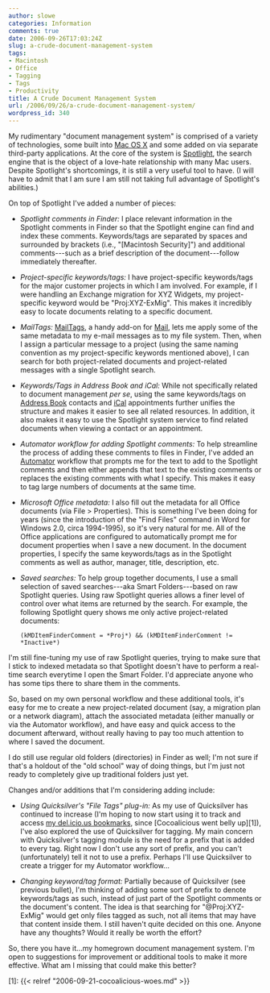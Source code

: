 ```yaml
---
author: slowe
categories: Information
comments: true
date: 2006-09-26T17:03:24Z
slug: a-crude-document-management-system
tags:
- Macintosh
- Office
- Tagging
- Tags
- Productivity
title: A Crude Document Management System
url: /2006/09/26/a-crude-document-management-system/
wordpress_id: 340
---
```


My rudimentary "document management system" is comprised of a variety of technologies, some built into [Mac OS X](http://www.apple.com/macosx/) and some added on via separate third-party applications. At the core of the system is [Spotlight](http://www.apple.com/macosx/features/spotlight/), the search engine that is the object of a love-hate relationship with many Mac users. Despite Spotlight's shortcomings, it is still a very useful tool to have. (I will have to admit that I am sure I am still not taking full advantage of Spotlight's abilities.)

On top of Spotlight I've added a number of pieces:

* _Spotlight comments in Finder:_ I place relevant information in the Spotlight comments in Finder so that the Spotlight engine can find and index these comments. Keywords/tags are separated by spaces and surrounded by brackets (i.e., "[Macintosh Security]") and additional comments---such as a brief description of the document---follow immediately thereafter.

* _Project-specific keywords/tags:_ I have project-specific keywords/tags for the major customer projects in which I am involved. For example, if I were handling an Exchange migration for XYZ Widgets, my project-specific keyword would be "Proj:XYZ-ExMig". This makes it incredibly easy to locate documents relating to a specific document.

* _MailTags:_ [MailTags](http://www.indev.ca/MailTags.html), a handy add-on for [Mail](http://www.apple.com/macosx/features/mail/), lets me apply some of the same metadata to my e-mail messages as to my file system. Then, when I assign a particular message to a project (using the same naming convention as my project-specific keywords mentioned above), I can search for both project-related documents and project-related messages with a single Spotlight search.

* _Keywords/Tags in Address Book and iCal:_ While not specifically related to document management _per se_, using the same keywords/tags on [Address Book](http://www.apple.com/macosx/features/addressbook/) contacts and [iCal](http://www.apple.com/macosx/features/ical/) appointments further unifies the structure and makes it easier to see all related resources. In addition, it also makes it easy to use the Spotlight system service to find related documents when viewing a contact or an appointment.

* _Automator workflow for adding Spotlight comments:_ To help streamline the process of adding these comments to files in Finder, I've added an [Automator](http://www.apple.com/macosx/features/automator/) workflow that prompts me for the text to add to the Spotlight comments and then either appends that text to the existing comments or replaces the existing comments with what I specify. This makes it easy to tag large numbers of documents at the same time.

* _Microsoft Office metadata:_ I also fill out the metadata for all Office documents (via File > Properties). This is something I've been doing for years (since the introduction of the "Find Files" command in Word for Windows 2.0, circa 1994-1995), so it's very natural for me. All of the Office applications are configured to automatically prompt me for document properties when I save a new document. In the document properties, I specify the same keywords/tags as in the Spotlight comments as well as author, manager, title, description, etc.

* _Saved searches:_ To help group together documents, I use a small selection of saved searches---aka Smart Folders---based on raw Spotlight queries. Using raw Spotlight queries allows a finer level of control over what items are returned by the search. For example, the following Spotlight query shows me only active project-related documents:

    ```text
    (kMDItemFinderComment = *Proj*) && (kMDItemFinderComment != *Inactive*)
    ```

I'm still fine-tuning my use of raw Spotlight queries, trying to make sure that I stick to indexed metadata so that Spotlight doesn't have to perform a real-time search everytime I open the Smart Folder. I'd appreciate anyone who has some tips there to share them in the comments.

So, based on my own personal workflow and these additional tools, it's easy for me to create a new project-related document (say, a migration plan or a network diagram), attach the associated metadata (either manually or via the Automator workflow), and have easy and quick access to the document afterward, without really having to pay too much attention to where I saved the document.

I do still use regular old folders (directories) in Finder as well; I'm not sure if that's a holdout of the "old school" way of doing things, but I'm just not ready to completely give up traditional folders just yet.

Changes and/or additions that I'm considering adding include:

* _Using Quicksilver's "File Tags" plug-in:_ As my use of Quicksilver has continued to increase (I'm hoping to now start using it to track and access [my del.icio.us bookmarks](http://del.icio.us/slowe), since [Cocoalicious went belly up][1]), I've also explored the use of Quicksilver for tagging. My main concern with Quicksilver's tagging module is the need for a prefix that is added to every tag. Right now I don't use any sort of prefix, and you can't (unfortunately) tell it not to use a prefix. Perhaps I'll use Quicksilver to create a trigger for my Automator workflow...

* _Changing keyword/tag format:_ Partially because of Quicksilver (see previous bullet), I'm thinking of adding some sort of prefix to denote keywords/tags as such, instead of just part of the Spotlight comments or the document's content. The idea is that searching for "@Proj:XYZ-ExMig" would get only files tagged as such, not all items that may have that content inside them. I still haven't quite decided on this one. Anyone have any thoughts? Would it really be worth the effort?

So, there you have it...my homegrown document management system. I'm open to suggestions for improvement or additional tools to make it more effective. What am I missing that could make this better?

[1]: {{< relref "2006-09-21-cocoalicious-woes.md" >}}
